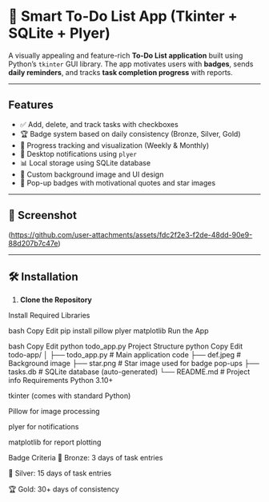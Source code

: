 # 🧠 Smart To-Do List App (Tkinter + SQLite + Plyer)

A visually appealing and feature-rich **To-Do List application** built using Python’s `tkinter` GUI library. The app motivates users with **badges**, sends **daily reminders**, and tracks **task completion progress** with reports.

---

##  Features

- ✅ Add, delete, and track tasks with checkboxes
- 🏆 Badge system based on daily consistency (Bronze, Silver, Gold)
- 📅 Progress tracking and visualization (Weekly & Monthly)
- 🔔 Desktop notifications using `plyer`
- 📊 Local storage using SQLite database
- 🎨 Custom background image and UI design
- 🌟 Pop-up badges with motivational quotes and star images

---

## 📸 Screenshot
(https://github.com/user-attachments/assets/fdc2f2e3-f2de-48dd-90e9-88d207b7c47e)


---

## 🛠 Installation

1. **Clone the Repository**
   
Install Required Libraries

bash
Copy
Edit
pip install pillow plyer matplotlib
Run the App

bash
Copy
Edit
python todo_app.py
 Project Structure
python
Copy
Edit
todo-app/
│
├── todo_app.py            # Main application code
├── def.jpeg               # Background image
├── star.png               # Star image used for badge pop-ups
├── tasks.db               # SQLite database (auto-generated)
└── README.md              # Project info
 Requirements
Python 3.10+

tkinter (comes with standard Python)

Pillow for image processing

plyer for notifications

matplotlib for report plotting

Badge Criteria
🥉 Bronze: 3 days of task entries

🥈 Silver: 15 days of task entries

🏆 Gold: 30+ days of consistency
